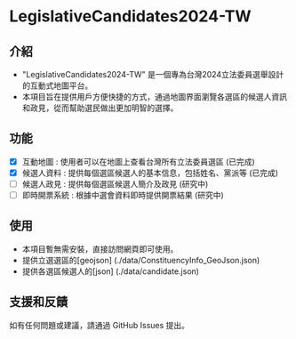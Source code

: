 # LegislativeCandidates2024-TW

## 介紹
- "LegislativeCandidates2024-TW" 是一個專為台灣2024立法委員選舉設計的互動式地圖平台。
- 本項目旨在提供用戶方便快捷的方式，通過地圖界面瀏覽各選區的候選人資訊和政見，從而幫助選民做出更加明智的選擇。

## 功能
- [x] 互動地圖 : 使用者可以在地圖上查看台灣所有立法委員選區 (已完成)
- [x] 候選人資料 : 提供每個選區候選人的基本信息，包括姓名、黨派等 (已完成)
- [ ] 候選人政見 : 提供每個選區候選人簡介及政見 (研究中)
- [ ] 即時開票系統 : 根據中選會資料即時提供開票結果 (研究中)

## 使用
- 本項目暫無需安裝，直接訪問網頁即可使用。
- 提供立選選區的[geojson] (./data/ConstituencyInfo_GeoJson.json)
- 提供各選區候選人的[json] (./data/candidate.json)

## 支援和反饋
如有任何問題或建議，請通過 GitHub Issues 提出。
